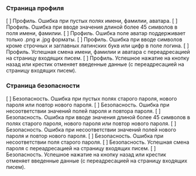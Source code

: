 ### Страница профиля
[ ] Профиль. Ошибка при пустых полях имени, фамилии, аватара.
[ ] Профиль. Ошибка при вводе значения длиной более 45 символов в поля имени, фамилии.
[ ] Профиль. Ошибка поле аватар поддерживает только .png и .jpg форматы.
[ ] Профиль. Ошибка при вводе символов кроме строчных и заглавных латинских букв или цифр в поле логина.
[ ] Профиль. Успешная смена имени, фамилии и аватара с переадресацией на страницу входящих писем.
[ ] Профиль. Успешное нажатие на кнопку назад или крестик отменяет введенные данные (с переадресацией на страницу входящих писем).

### Страница безопасности
[ ] Безопасность. Ошибка при пустых полях старого пароля, нового пароля или повтор нового пароля.
[ ] Безопасность. Ошибка при несоответствии значений полей пароля и повтора пароля.
[ ] Безопасность. Ошибка при вводе значения длиной более 45 символов в полях старого пароля, нового пароля или повтор нового пароля.
[ ] Безопасность. Ошибка при несоответствии значений полей нового пароля и повтор нового пароля.
[ ] Безопасность. Ошибка при несоответствии поля старого пароля.
[ ] Безопасность. Успешная смена пароля с переадресацией на страницу входящих писем.
[ ] Безопасность. Успешное нажатие на кнопку назад или крестик отменяет введенные данные (с переадресацией на страницу входящих писем).
